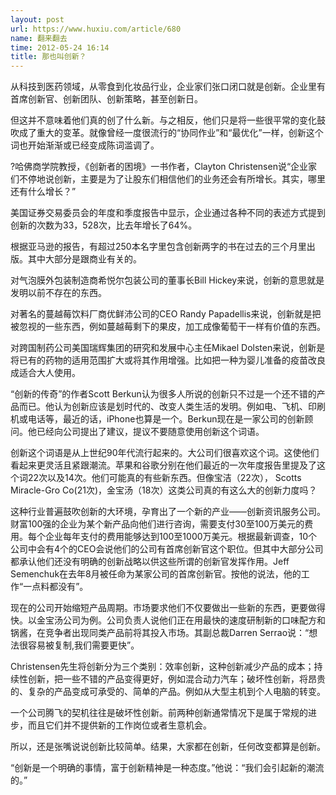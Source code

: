 ```yaml
---
layout: post
url: https://www.huxiu.com/article/680
name: 翻来翻去
time: 2012-05-24 16:14
title: 那也叫创新？
---
```

从科技到医药领域，从零食到化妆品行业，企业家们张口闭口就是创新。企业里有首席创新官、创新团队、创新策略，甚至创新日。

但这并不意味着他们真的创了什么新。与之相反，他们只是将一些很平常的变化鼓吹成了重大的变革。就像曾经一度很流行的“协同作业”和“最优化”一样，创新这个词也开始渐渐或已经变成陈词滥调了。

?哈佛商学院教授，《创新者的困境》一书作者，Clayton Christensen说“企业家们不停地说创新，主要是为了让股东们相信他们的业务还会有所增长。其实，哪里还有什么增长？”

美国证券交易委员会的年度和季度报告中显示，企业通过各种不同的表述方式提到创新的次数为33，528次，比去年增长了64%。

根据亚马逊的报告，有超过250本名字里包含创新两字的书在过去的三个月里出版。其中大部分是跟商业有关的。

对气泡膜外包装制造商希悦尔包装公司的董事长Bill Hickey来说，创新的意思就是发明以前不存在的东西。

对著名的蔓越莓饮料厂商优鲜沛公司的CEO Randy Papadellis来说，创新就是把被忽视的一些东西，例如蔓越莓剩下的果皮，加工成像葡萄干一样有价值的东西。

对跨国制药公司美国瑞辉集团的研究和发展中心主任Mikael Dolsten来说，创新是将已有的药物的适用范围扩大或将其作用增强。比如把一种为婴儿准备的疫苗改良成适合大人使用。

“创新的传奇”的作者Scott Berkun认为很多人所说的创新只不过是一个还不错的产品而已。他认为创新应该是划时代的、改变人类生活的发明。例如电、飞机、印刷机或电话等，最近的话，iPhone也算是一个。Berkun现在是一家公司的创新顾问。他已经向公司提出了建议，提议不要随意使用创新这个词语。

创新这个词语是从上世纪90年代流行起来的。大公司们很喜欢这个词。这使他们看起来更灵活且紧跟潮流。苹果和谷歌分别在他们最近的一次年度报告里提及了这个词22次以及14次。他们可能真的有些新东西。但像宝洁（22次）， Scotts Miracle-Gro Co(21次)，金宝汤（18次）这类公司真的有这么大的创新力度吗？

这种行业普遍鼓吹创新的大环境，孕育出了一个新的产业——创新资讯服务公司。财富100强的企业为某个新产品向他们进行咨询，需要支付30至100万美元的费用。每个企业每年支付的费用能够达到100至1000万美元。根据最新调查，10个公司中会有4个的CEO会说他们的公司有首席创新官这个职位。但其中大部分公司都承认他们还没有明确的创新战略以供这些所谓的创新官发挥作用。Jeff Semenchuk在去年8月被任命为某家公司的首席创新官。按他的说法，他的工作“一点料都没有”。

现在的公司开始缩短产品周期。市场要求他们不仅要做出一些新的东西，更要做得快。以金宝汤公司为例。公司负责人说他们正在用最快的速度研制新的口味配方和锅酱，在竞争者出现同类产品前将其投入市场。其副总裁Darren Serrao说：“想法很容易被复制,我们需要更快”。

Christensen先生将创新分为三个类别：效率创新，这种创新减少产品的成本；持续性创新，把一些不错的产品变得更好，例如混合动力汽车；破坏性创新，将昂贵的、复杂的产品变成可承受的、简单的产品。例如从大型主机到个人电脑的转变。

一个公司腾飞的契机往往是破坏性创新。前两种创新通常情况下是属于常规的进步，而且它们并不提供新的工作岗位或者生意机会。

所以，还是张嘴说说创新比较简单。结果，大家都在创新，任何改变都算是创新。

“创新是一个明确的事情，富于创新精神是一种态度。”他说：“我们会引起新的潮流的。”

